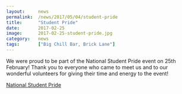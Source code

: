 ```yaml
---
layout: 	news
permalink:	/news/2017/05/04/student-pride
title:		"Student Pride"
date:		2017-02-25
image: 		2017-02-25-student-pride.jpg
category:	news
tags:		["Big Chill Bar, Brick Lane"]
---
```


We were proud to be part of the National Student Pride event on 25th February! Thank you to everyone who came to meet us and to our wonderful volunteers for giving their time and energy to the event!

<a href="http://www.studentpride.co.uk">National Student Pride</a>